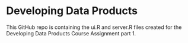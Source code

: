 # Developing Data Products
This GitHub repo is containing the ui.R and server.R files created for the Developing Data Products Course Assignment part 1.
